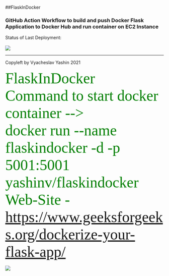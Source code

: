 ##FlaskInDocker

### GitHub Action Workflow to build and push Docker Flask Application to Docker Hub and run container on EC2 Instance

Status of Last Deployment:<br></br>
<img src="https://github.com/vyashin-devops/FlaskInDocker/workflows/Docker-Flask-Application-EC2/badge.svg?branch=main"><br>
***
Copyleft by Vyacheslav Yashin 2021

<font size="10" color="green" face="Tahoma">FlaskInDocker</font> <br>
<font size="10" color="green" face="Tahoma">Command to start docker container  -->   
docker run --name flaskindocker -d -p 5001:5001 yashinv/flaskindocker</font> <br>
<font size="10" color="green" face="Tahoma">Web-Site - https://www.geeksforgeeks.org/dockerize-your-flask-app/</font><br><br>
![](https://komarev.com/ghpvc/?username=vyashin-devops0&label=Views+Since+Nov2021&color=brightgreen)
